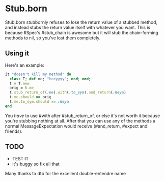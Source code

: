Stub.born
==========

Stub.born stubbornly refuses to lose the return value of a stubbed
method, and instead stubs the return value itself with whatever you
want. This is because RSpec's #stub_chain
is awesome but it will stub the chain-forming methods to nil, so you've
lost them completely.

Using it
--------

Here's an example:

``` ruby
it "doesn't kill my method" do
  class T; def me; "heeyyyy"; end; end;
  t = T.new
  orig = t.me
  t.stub_return_of(:me).with(:to_sym).and_return(:heya)
  t.me.should == orig
  t.me.to_sym.should == :heya
end
```

You *have* to use #with after #stub_return_of, or else it's not worth it
because you're stubbing nothing at all. After that you can use any of
the methods a normal MessageExpectation would receive (#and_return, #expect and friends).

TODO
----

* TEST IT
* it's buggy so fix all that

Many thanks to dtb for the excellent double-entendre name
